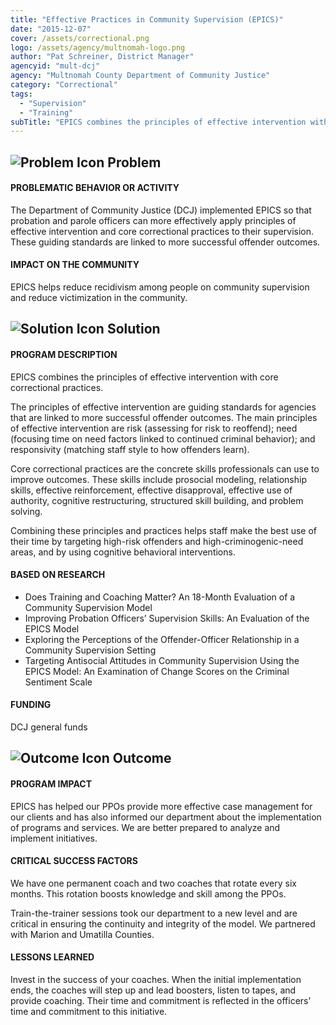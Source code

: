 ```yaml
---
title: "Effective Practices in Community Supervision (EPICS)"
date: "2015-12-07"
cover: /assets/correctional.png
logo: /assets/agency/multnomah-logo.png
author: "Pat Schreiner, District Manager"
agencyid: "mult-dcj"
agency: "Multnomah County Department of Community Justice"
category: "Correctional"
tags:
  - "Supervision"
  - "Training"
subTitle: "EPICS combines the principles of effective intervention with core correctional practices to lead to more successful outcomes."
---
```


## ![Problem Icon](https://github.com/google/material-design-icons/raw/master/alert/1x_web/ic_error_outline_black_48dp.png "Problem") Problem

#### PROBLEMATIC BEHAVIOR OR ACTIVITY

The Department of Community Justice (DCJ) implemented EPICS so that probation and parole officers can more effectively apply principles of effective intervention and core correctional practices to their supervision. These guiding standards are linked to more successful offender outcomes.

#### IMPACT ON THE COMMUNITY

EPICS helps reduce recidivism among people on community supervision and reduce victimization in the community.

## ![Solution Icon](https://github.com/google/material-design-icons/raw/master/action/1x_web/ic_lightbulb_outline_black_48dp.png "Solution") Solution

#### PROGRAM DESCRIPTION

EPICS combines the principles of effective intervention with core correctional practices.

The principles of effective intervention are guiding standards for agencies that are linked to more successful offender outcomes. The main principles of effective intervention are risk (assessing for risk to reoffend); need (focusing time on need factors linked to continued criminal behavior); and responsivity (matching staff style to how offenders learn).

Core correctional practices are the concrete skills professionals can use to improve outcomes. These skills include prosocial modeling, relationship skills, effective reinforcement, effective disapproval, effective use of authority, cognitive restructuring, structured skill building, and problem solving.

Combining these principles and practices helps staff make the best use of their time by targeting high-risk offenders and high-criminogenic-need areas, and by using cognitive behavioral interventions.

#### BASED ON RESEARCH

* Does Training and Coaching Matter? An 18-Month Evaluation of a Community Supervision Model
* Improving Probation Officers’ Supervision Skills: An Evaluation of the EPICS Model
* Exploring the Perceptions of the Offender-Officer Relationship in a Community Supervision Setting
* Targeting Antisocial Attitudes in Community Supervision Using the EPICS Model: An Examination of Change Scores on the Criminal Sentiment Scale

#### FUNDING

DCJ general funds

## ![Outcome Icon](https://github.com/google/material-design-icons/raw/master/action/1x_web/ic_view_list_black_48dp.png "Outcome") Outcome

#### PROGRAM IMPACT

EPICS has helped our PPOs provide more effective case management for our clients and has also informed our department about the implementation of programs and services. We are better prepared to analyze and implement initiatives.

#### CRITICAL SUCCESS FACTORS

We have one permanent coach and two coaches that rotate every six months. This rotation boosts knowledge and skill among the PPOs.

Train-the-trainer sessions took our department to a new level and are critical in ensuring the continuity and integrity of the model. We partnered with Marion and Umatilla Counties.

#### LESSONS LEARNED

Invest in the success of your coaches. When the initial implementation ends, the coaches will step up and lead boosters, listen to tapes, and provide coaching. Their time and commitment is reflected in the officers’ time and commitment to this initiative.
